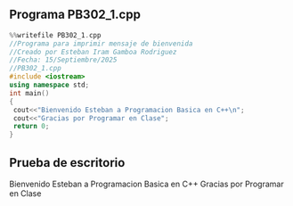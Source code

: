 ## Programa PB302_1.cpp

``` cpp
%%writefile PB302_1.cpp
//Programa para imprimir mensaje de bienvenida
//Creado por Esteban Iram Gamboa Rodriguez
//Fecha: 15/Septiembre/2025
//PB302_1.cpp
#include <iostream>
using namespace std;
int main()
{
 cout<<"Bienvenido Esteban a Programacion Basica en C++\n";
 cout<<"Gracias por Programar en Clase";
 return 0;
}
```
## Prueba de escritorio
Bienvenido Esteban a Programacion Basica en C++
Gracias por Programar en Clase
